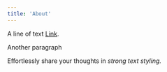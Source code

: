 ```yaml
---
title: 'About'
---
```


<!--
This content will be displayed at the top of the index page.
You can leave this empty if you don’t want to show any content.
-->

A line of text [Link](https://link.com).

Another paragraph

Effortlessly share your thoughts in _strong text styling._